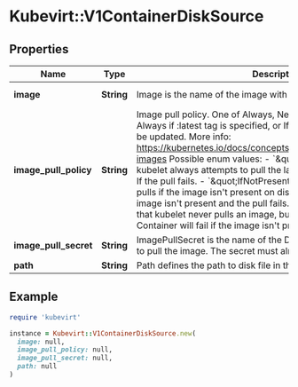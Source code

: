 # Kubevirt::V1ContainerDiskSource

## Properties

| Name | Type | Description | Notes |
| ---- | ---- | ----------- | ----- |
| **image** | **String** | Image is the name of the image with the embedded disk. | [default to &#39;&#39;] |
| **image_pull_policy** | **String** | Image pull policy. One of Always, Never, IfNotPresent. Defaults to Always if :latest tag is specified, or IfNotPresent otherwise. Cannot be updated. More info: https://kubernetes.io/docs/concepts/containers/images#updating-images  Possible enum values:  - &#x60;\&quot;Always\&quot;&#x60; means that kubelet always attempts to pull the latest image. Container will fail If the pull fails.  - &#x60;\&quot;IfNotPresent\&quot;&#x60; means that kubelet pulls if the image isn&#39;t present on disk. Container will fail if the image isn&#39;t present and the pull fails.  - &#x60;\&quot;Never\&quot;&#x60; means that kubelet never pulls an image, but only uses a local image. Container will fail if the image isn&#39;t present | [optional] |
| **image_pull_secret** | **String** | ImagePullSecret is the name of the Docker registry secret required to pull the image. The secret must already exist. | [optional] |
| **path** | **String** | Path defines the path to disk file in the container | [optional] |

## Example

```ruby
require 'kubevirt'

instance = Kubevirt::V1ContainerDiskSource.new(
  image: null,
  image_pull_policy: null,
  image_pull_secret: null,
  path: null
)
```

